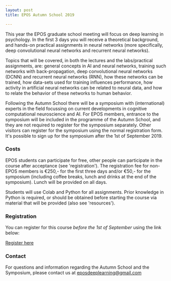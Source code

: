 ```yaml
---
layout: post
title: EPOS Autumn School 2019

---
```



This year the EPOS graduate school meeting will focus on deep learning in psychology. 
In the first 3 days you will receive a theoretical background, and hands-on practical assignments in neural networks (more specifically, deep convolutional neural networks and recurrent neural networks). 

Topics that will be covered, in both the lectures and the labs/practical assignments, are: general concepts in AI and neural networks, training such networks with back-propagation, deep convolutional neural networks (DCNN) and recurrent neural networks (RNN), how these networks can be trained, how data-sets used for training influences performance, how activity in artificial neural networks can be related to neural data, and how to relate the behavior of these networks to human behavior.

Following the Autumn School there will be a symposium with (international) experts in the field focussing on current developments in cognitive computational neuroscience and AI. For EPOS members, entrance to the symposium will be included in the programme of the Autumn School, and they are not required to register for the symposium separately. Other visitors can register for the symposium using the normal registration form. It's possible to sign up for the symposium after the 1st of September 2019.


### Costs

EPOS students can participate for free, other people can participate in the course after acceptance (see 'registration'). The registration fee for non-EPOS members is €250,- for the first three days and/or €50,- for the symposium (including coffee breaks, lunch and drinks at the end of the symposium). Lunch will be provided on all days.

Students will use Colab and Python for all assignments. Prior knowledge in Python is required, or should be obtained before starting the course via material that will be provided (also see 'resources').

### Registration

You can register for this course *before the 1st of September* using the link below:

[Register here](https://forms.gle/8Kp31x7BqQ2KX9YX7)

### Contact
For questions and information regarding the Autumn School and the Symposium, please contact us at <eposdeeplearning@gmail.com> 
